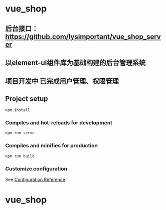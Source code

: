# vue_shop

## 后台接口：https://github.com/lysimportant/vue_shop_server
## 以element-ui组件库为基础构建的后台管理系统
## 项目开发中 已完成用户管理、权限管理

## Project setup
```
npm install
```

### Compiles and hot-reloads for development
```
npm run serve
```

### Compiles and minifies for production
```
npm run build
```

### Customize configuration
See [Configuration Reference](https://cli.vuejs.org/config/).
# vue_shop

